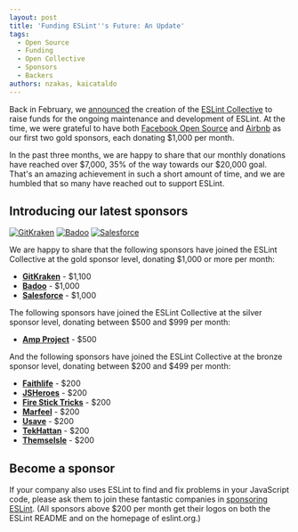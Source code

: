 ```yaml
---
layout: post
title: 'Funding ESLint''s Future: An Update'
tags:
  - Open Source
  - Funding
  - Open Collective
  - Sponsors
  - Backers
authors: nzakas, kaicataldo
---
```


Back in February, we [announced](https://eslint.org/blog/2019/02/funding-eslint-future) the creation of the [ESLint Collective](https://opencollective.com/eslint) to raise funds for the ongoing maintenance and development of ESLint. At the time, we were grateful to have both [Facebook Open Source](https://code.facebook.com/projects/) and [Airbnb](https://airbnb.com) as our first two gold sponsors, each donating $1,000 per month.

In the past three months, we are happy to share that our monthly donations have reached over $7,000, 35% of the way towards our $20,000 goal. That's an amazing achievement in such a short amount of time, and we are humbled that so many have reached out to support ESLint.

## Introducing our latest sponsors

<p class="text-center">
    <a href="https://www.gitkraken.com/" title="GitKraken" rel="noopener nofollow" target="_blank"><img class="lazyload gold-sponsor" data-src="https://images.opencollective.com/proxy/images/?src=https%3A%2F%2Flogo.clearbit.com%2Fgitkraken.com&amp;height=96" alt="GitKraken" src="https://images.opencollective.com/proxy/images/?src=https%3A%2F%2Flogo.clearbit.com%2Fgitkraken.com&amp;height=96"></a>
    <a href="https://badoo.com/team?utm_source=eslint" title="Badoo" rel="noopener nofollow" target="_blank"><img class="lazyload gold-sponsor" data-src="https://images.opencollective.com/proxy/images/?src=https%3A%2F%2Fopencollective-production.s3-us-west-1.amazonaws.com%2Fbbdb9cc0-3b5d-11e9-9537-ad85092287b8.png&amp;height=96" alt="Badoo" src="https://images.opencollective.com/proxy/images/?src=https%3A%2F%2Fopencollective-production.s3-us-west-1.amazonaws.com%2Fbbdb9cc0-3b5d-11e9-9537-ad85092287b8.png&amp;height=96"></a>
    <a href="http://salesforce.com" title="Salesforce" rel="noopener nofollow" target="_blank"><img class="lazyload gold-sponsor" data-src="https://images.opencollective.com/proxy/images/?src=https%3A%2F%2Flogo.clearbit.com%2Fsalesforce.com&amp;height=96" alt="Salesforce" src="https://images.opencollective.com/proxy/images/?src=https%3A%2F%2Flogo.clearbit.com%2Fsalesforce.com&amp;height=96"></a>
</p>

We are happy to share that the following sponsors have joined the ESLint Collective at the gold sponsor level, donating $1,000 or more per month:

* [**GitKraken**](https://www.gitkraken.com/) - $1,100
* [**Badoo**](https://badoo.com/team) - $1,000
* [**Salesforce**](https://salesforce.com) - $1,000

The following sponsors have joined the ESLint Collective at the silver sponsor level, donating between $500 and $999 per month:

* [**Amp Project**](https://www.ampproject.org) - $500

And the following sponsors have joined the ESLint Collective at the bronze sponsor level, donating between $200 and $499 per month:

* [**Faithlife**](http://faithlife.com/ref/about) - $200
* [**JSHeroes**](https://jsheroes.io/) - $200
* [**Fire Stick Tricks**](http://www.firesticktricks.com) - $200
* [**Marfeel**](https://www.marfeel.com/) - $200
* [**Usave**](https://usave.co.uk/utilities/broadband/) - $200
* [**TekHattan**](https://tekhattan.com) - $200
* [**ThemseIsle**](https://themeisle.com) - $200


## Become a sponsor

If your company also uses ESLint to find and fix problems in your JavaScript code, please ask them to join these fantastic companies in [sponsoring ESLint](https://opencollective.com/eslint). (All sponsors above $200 per month get their logos on both the ESLint README and on the homepage of eslint.org.)
